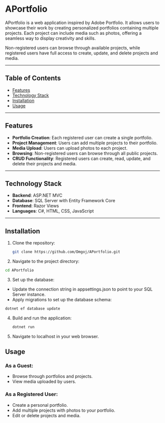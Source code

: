 # APortfolio

APortfolio is a web application inspired by Adobe Portfolio. It allows users to showcase their work by creating personalized portfolios containing multiple projects. Each project can include media such as photos, offering a seamless way to display creativity and skills.

Non-registered users can browse through available projects, while registered users have full access to create, update, and delete projects and media.

---

## Table of Contents
- [Features](#features)
- [Technology Stack](#technology-stack)
- [Installation](#installation)
- [Usage](#usage)


---

## Features
- **Portfolio Creation**: Each registered user can create a single portfolio.
- **Project Management**: Users can add multiple projects to their portfolio.
- **Media Upload**: Users can upload photos to each project.
- **Browsing**: Non-registered users can browse through all public projects.
- **CRUD Functionality**: Registered users can create, read, update, and delete their projects and media.

---

## Technology Stack
- **Backend**: ASP.NET MVC
- **Database**: SQL Server with Entity Framework Core
- **Frontend**: Razor Views
- **Languages**: C#, HTML, CSS, JavaScript

---

## Installation

1. Clone the repository:
   ```bash
   git clone https://github.com/Dmgoj/APortfolio.git
   ```
2. Navigate to the project directory:
  ```bash
  cd APortfolio
  ```
3. Set up the database:
  - Update the connection string in appsettings.json to point to your SQL Server instance.
  - Apply migrations to set up the database schema:
  ```bash
  dotnet ef database update
  ```
4. Build and run the application:
   ```bash
   dotnet run
   ```
5. Navigate to localhost in your web browser.
   
## Usage

### As a Guest:
- Browse through portfolios and projects.
- View media uploaded by users.

### As a Registered User:
- Create a personal portfolio.
- Add multiple projects with photos to your portfolio.
- Edit or delete projects and media.
